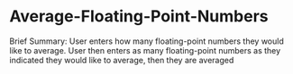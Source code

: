 # Average-Floating-Point-Numbers
Brief Summary: User enters how many floating-point numbers they would like to average. User then enters as many floating-point numbers as they indicated they would like to average, then they are averaged
